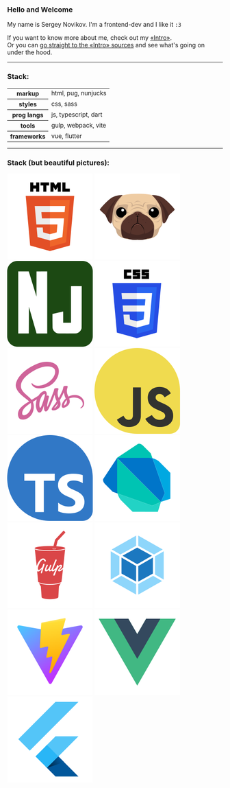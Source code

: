 ### Hello and Welcome
[](https://github.com/ZomboBombo/ZomboBombo#hello-and-welcome)

My name is Sergey Novikov. I'm a frontend-dev and I like it `:3` <br/>

If you want to know more about me, check out my [«Intro»](https://snovikov-intro.ru/). <br/>
Or you can [go straight to the «Intro» sources](https://github.com/ZomboBombo/intro) and see what's going on under the hood.

---

### Stack:

<table>
    <tbody>
        <tr>
            <th scope="row">markup</th>	
            <td>html, pug, nunjucks</td>
        </tr>
        <tr>
            <th scope="row">styles</th>	
            <td>css, sass</td>
        </tr>
        <tr>
            <th scope="row">prog langs</th>	
            <td>js, typescript, dart</td>
        </tr>
        <tr>
            <th scope="row">tools</th>
            <td>gulp, webpack, vite</td>
        </tr>
        <tr>
            <th scope="row">frameworks</th>
            <td>vue, flutter</td>
        </tr>
    </tbody>
</table>

---

### Stack (but beautiful pictures):
![HTML](assets/_readme-logo-html.svg)
![Pug](assets/_readme-logo-pug.svg)
![Nunjucks](assets/_readme-logo-nj.svg)
![CSS](assets/_readme-logo-css.svg)
![Sass](assets/_readme-logo-sass.svg)
![JS](assets/_readme-logo-js.svg)
![TypeScript](assets/_readme-logo-ts.svg)
![Dart](assets/_readme-logo-dart.svg)
![Gulp](assets/_readme-logo-gulp.svg)
![Webpack](assets/_readme-logo-webpack.svg)
![Vite](assets/_readme-logo-vite.svg)
![Vue](assets/_readme-logo-vue.svg)
![Flutter](assets/_readme-logo-flutter.svg)
